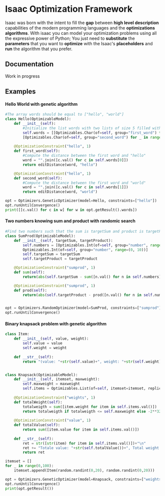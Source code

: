 # Isaac Optimization Framework

Isaac was born with the intent to fill the **gap** between **high level description** capabilities of the modern programming languages and the **optimizations algorithms**.
With isaac you can model your optimization problems using all the expressive power of Python; You just need to **substitute** the **parameters** that you want to **optimize** with the Isaac's **placeholders** and **run** the algorithm that you prefer.

## Documentation

Work in progress

## Examples

#### Hello World with genetic algorithm
```python
#The array words should be equal to ["hello", "world"]
class Hello(OptimizableModel):
    def __init__(self):
        #Initialize the list words with two lists of size 5 filled with Optmizables.Char
        self.words = [[Optimizables.Char(of=self, group="first_word") for _ in range(0, 5)],
        [Optimizables.Char(of=self, group="second_word") for _ in range(0, 5)]]
    
    @OptimizationConstraint("hello", 1)
    def first_word(self):
        #Compute the distance between the first word and "hello"
        word = "".join([c.val() for c in self.words[0]])
        return editDistance(word, "hello")

    @OptimizationConstraint("hello", 1)
    def second_word(self):
        #Compute the distance between the first word and "world"
        word = "".join([c.val() for c in self.words[1]])
        return editDistance(word, "world")

opt = Optimizers.GeneticOptimizer(model=Hello, constraints=["hello"])
opt.runUntilConvergence()
print([[c.val() for c in w] for w in opt.getResult().words])
```
#### Two numbers knowing sum and product with randomic search

```python
#Find two numbers such that the sum is targetSum and product is targetProduct
class SumProd(OptimizableModel):
    def __init__(self, targetSum, targetProduct):
        self.numbers = [Optimizables.Int(of=self, group="number", range=(0, 10)), 
        Optimizables.Int(of=self, group="number", range=(0, 10))]
        self.targetSum = targetSum
        self.targetProduct = targetProduct

    @OptimizationConstraint("sumprod", 1)
    def sum(self):
        return(abs(self.targetSum - sum([n.val() for n in self.numbers])))

    @OptimizationConstraint("sumprod", 1)
    def prod(self):
        return(abs(self.targetProduct - prod([n.val() for n in self.numbers])))


opt = Optimizers.RandomOptimizer(model=SumProd, constraints=["sumprod"], args=(7, 12))
opt.runUntilConvergence()
```
#### Binary knapsack problem with genetic algorithm

```python
class Item:
    def __init__(self, value, weight):
        self.value = value
        self.weight = weight
    
    def __str__(self):
        return "(value: "+str(self.value)+", weight: "+str(self.weight)+")"


class Knapsack(OptimizableModel):
    def __init__(self, itemset, maxweight):
        self.maxweight = maxweight
        self.items = Optimizables.List(of=self, itemset=itemset, replicationrange=(0,1))
    
    @OptimizationConstraint("weights", 1)
    def totalWeight(self):
        totalweigth = sum([item.weight for item in self.items.val()])
        return totalweigth if totalweigth <= self.maxweight else -2**32
    
    @OptimizationConstraint("value", 1)
    def totalValue(self):
        return sum([item.value for item in self.items.val()])
    
    def __str__(self):
        ret = str([str(item) for item in self.items.val()])+"\n"
        ret += "Totale value: "+str(self.totalValue())+", Total weight: "+str(self.totalWeight())
        return ret

itemset = []
for _ in range(0,100):
    itemset.append(Item(random.randint(0,20), random.randint(0,20)))

opt = Optimizers.GeneticOptimizer(model=Knapsack, constraints=["weights", "value"], args=(itemset, 500), maximize=True, convergenceWindow=150)
opt.runUntilConvergence()
print(opt.getResult())
```
